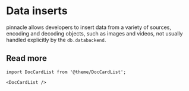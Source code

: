 # Data inserts

pinnacle allows developers to insert data from a variety of sources, 
encoding and decoding objects, such as images and videos, not usually handled 
explicitly by the `db.databackend`.

## Read more

```mdx-code-block
import DocCardList from '@theme/DocCardList';

<DocCardList />
```